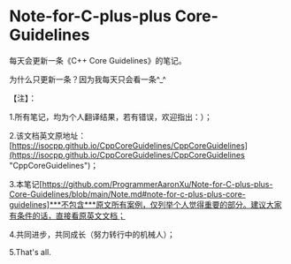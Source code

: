 # Note-for-C-plus-plus Core-Guidelines

每天会更新一条《C++ Core Guidelines》的笔记。

为什么只更新一条？因为我每天只会看一条^_^

【注】：

1.所有笔记，均为个人翻译结果，若有错误，欢迎指出：）；

2.该文档英文原地址：[https://isocpp.github.io/CppCoreGuidelines/CppCoreGuidelines](https://isocpp.github.io/CppCoreGuidelines/CppCoreGuidelines "CppCoreGuidelines")；

3.本笔记[https://github.com/ProgrammerAaronXu/Note-for-C-plus-plus-Core-Guidelines/blob/main/Note.md#note-for-c-plus-plus-core-guidelines]***不包含***原文所有案例，仅列举个人觉得重要的部分。建议大家有条件的话，直接看原英文文档；

4.共同进步，共同成长（努力转行中的机械人）；

5.That's all.

